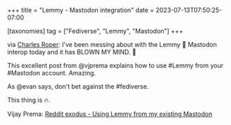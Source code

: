 +++
title = "Lemmy - Mastodon integration"
date = 2023-07-13T07:50:25-07:00

[taxonomies]
tag = ["Fediverse", "Lemmy", "Mastodon"]
+++

via [Charles Roper](https://indieweb.social/@charlesroper/110703829501428229): I've been messing about with the Lemmy 🔁 Mastodon interop today and it has BLOWN MY MIND. 🤯

<!-- more -->

This excellent post from @vjprema explains how to use #Lemmy from your #Mastodon account. Amazing.

As @evan says, don't bet against the #fediverse.

This thing is 🔥.

Vijay Prema: [Reddit exodus - Using Lemmy from my existing Mastodon](https://vijayprema.com/using-lemmy-from-my-existing-mastodon/)
